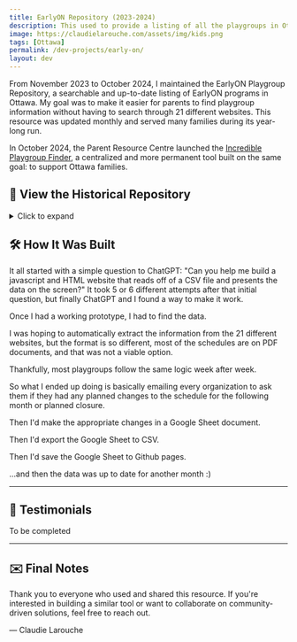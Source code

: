 ```yaml
---
title: EarlyON Repository (2023-2024)
description: This used to provide a listing of all the playgroups in Ottawa. You can now use the <a href="https://www.incredibleplaygroupfinder.ca/en" target="_blank">Incredible Playgroup Finder</a>
image: https://claudielarouche.com/assets/img/kids.png
tags: [Ottawa]
permalink: /dev-projects/early-on/
layout: dev
---
```


From November 2023 to October 2024, I maintained the EarlyON Playgroup Repository, a searchable and up-to-date listing of EarlyON programs in Ottawa. My goal was to make it easier for parents to find playgroup information without having to search through 21 different websites. This resource was updated monthly and served many families during its year-long run.

In October 2024, the Parent Resource Centre launched the [Incredible Playgroup Finder](https://incredibleplaygroupfinder.ca), a centralized and more permanent tool built on the same goal: to support Ottawa families. 

## 📂 View the Historical Repository

<details>
<summary>Click to expand</summary>
<div class="mt-3">
<a href="#csvData" class="btn btn-primary">
Go to the data
</a>
</div>

<!-- Add the Bootstrap call-out with a lightbulb icon -->
<div class="alert alert-info mt-3" role="alert">
<span class="material-icons" style="vertical-align: middle;">lightbulb</span>
Please make sure to <strong>always click on the link</strong> to verify that the playgroup you are planning to visit is still running. Please note that I am not always informed of last minute cancellations.
</div>

<h2>Filters</h2>
<form class="form">

<div class="form-group row">
<label for="selectedDate" class="col-sm-2 col-form-label">Select Date:</label>
<div class="col-sm-10">
<input type="date" id="selectedDate" class="form-control col-sm-2">
</div>
</div>

<div class="form-group row">
<label for="selectedArea" class="col-sm-2 col-form-label">Select Area(s):</label>
<div class="col-sm-10">
<div class="checkbox">
<label><input type="checkbox" id="centralCheckbox" class="areaCheckbox" value="Central" checked=""> Central</label>
</div>
<div class="checkbox">
<label><input type="checkbox" id="eastCheckbox" class="areaCheckbox" value="East" checked=""> East</label>
</div>
<div class="checkbox">
<label><input type="checkbox" id="southCheckbox" class="areaCheckbox" value="South" checked=""> South</label>
</div>
<div class="checkbox">
<label><input type="checkbox" id="westCheckbox" class="areaCheckbox" value="West" checked=""> West</label>
</div>
</div>
</div>

<div class="form-group row">
<label for="selectedAgeGroup" class="col-sm-2 col-form-label">Select Age Group:</label>
<div class="col-sm-3">
<select id="selectedAgeGroup" class="form-control">
<option value="">Show all</option>
<option value="Babies">Show baby playgroups only</option>
<option value="Kids">Show kids playgroups only</option>
</select>
</div>
</div>

<div class="form-group row">
<label for="scheduleFilter" class="col-sm-2 col-form-label">Select Schedule:</label>
<div class="col-sm-4">
<select id="scheduleFilter" class="form-control">
<option value="all">Show all times</option>
<option value="eveningsWeekends">Show evenings and weekends only</option>
<option value="weekdayAMPM">Show weekday AM and PM only</option>
</select>
</div>
</div>

<div class="form-group row">
<label for="languageFilter" class="col-sm-2 col-form-label">Select Language(s):</label>
<div class="col-sm-10">
<div class="checkbox">
<label><input type="checkbox" id="arabicCheckbox" class="languageCheckbox" value="Arabic" checked=""> Arabic</label>
</div>
<div class="checkbox">
<label><input type="checkbox" id="englishCheckbox" class="languageCheckbox" value="English" checked=""> English</label>
</div>
<div class="checkbox">
<label><input type="checkbox" id="frenchCheckbox" class="languageCheckbox" value="French" checked=""> French</label>
</div>
<div class="checkbox">
<label><input type="checkbox" id="mandarinCheckbox" class="languageCheckbox" value="Mandarin" checked=""> Mandarin</label>
</div>
</div>
</div>
</form>

<div class="mt-3">
<button class="btn btn-secondary" onclick="clearAllFilters()">
Reset filters to default
</button>
</div>
<div class="mt-3">
<a href="#csvData" class="btn btn-primary">
Go to the data
</a>
</div>


<h2>Data</h2>
<div id="csvData"></div>
<p>The data from this table was taken from the various Ottawa EarlyON playgroups posted on the <a href="https://ottawa.ca/en/family-and-social-services/childrens-services/earlyon" target="_blank">Ottawa.ca website</a>. </p>

<div class="row">
<div class="col-sm-2">
<label for="pageLength">Rows per page:</label>
</div>
<div class="col-sm-2">
<select id="pageLength" class="form-control">
<option value="25">25</option>
<option value="50">50</option>
<option value="100" selected>100</option>
<option value="-1">All rows</option>
<!-- Add more options as needed -->
</select>
</div>
</div>
</details>

## 🛠 How It Was Built

It all started with a simple question to ChatGPT: "Can you help me build a javascript and HTML website that reads off of a CSV file and presents the data on the screen?" It took 5 or 6 different attempts after that initial question, but finally ChatGPT and I found a way to make it work. 

Once I had a working prototype, I had to find the data. 

I was hoping to automatically extract the information from the 21 different websites, but the format is so different, most of the schedules are on PDF documents, and that was not a viable option. 

Thankfully, most playgroups follow the same logic week after week. 

So what I ended up doing is basically emailing every organization to ask them if they had any planned changes to the schedule for the following month or planned closure. 

Then I'd make the appropriate changes in a Google Sheet document. 

Then I'd export the Google Sheet to CSV. 

Then I'd save the Google Sheet to Github pages. 

...and then the data was up to date for another month :) 



---

## 💬 Testimonials
<!--
> *“This tool was a lifesaver during my maternity leave. I could finally plan outings without endlessly scrolling through Facebook pages.”*  
> — Local Parent

> *“Thank you for this! I’ve been forwarding it to all the new parents I know.”*  
> — EarlyON Staff Member

> *“I used it every week to plan which centres to visit. The search feature was amazing.”*  
> — Community Volunteer
-->
To be completed

---

## ✉️ Final Notes

Thank you to everyone who used and shared this resource. If you're interested in building a similar tool or want to collaborate on community-driven solutions, feel free to reach out.

— Claudie Larouche  


<script src="https://cdnjs.cloudflare.com/ajax/libs/PapaParse/5.3.0/papaparse.min.js"></script>
<script src="{{ "/assets/js/earlyon.js" | relative_url }}"></script>
